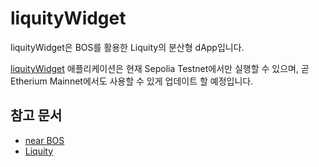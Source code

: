 # liquityWidget
liquityWidget은 BOS를 활용한 Liquity의 분산형 dApp입니다.

[liquityWidget](https://near.org/0xgh.near/widget/liquityWidget) 애플리케이션은 현재 Sepolia Testnet에서만 실행할 수 있으며, 곧 Etherium Mainnet에서도 사용할 수 있게 업데이트 할 예정입니다.

## 참고 문서
- [near BOS](https://docs.near.org/bos)
- [Liquity](https://docs.liquity.org/)
